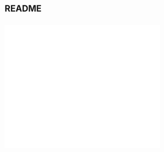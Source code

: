 # README

<div align="center">
	<br>
		<img src="header.svg" width="800" height="400">
	</a>
	<br>
</div>
